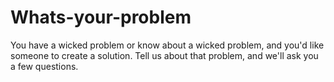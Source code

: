 # Whats-your-problem
You have a wicked problem or know about a wicked problem, and you'd like someone to create a solution. Tell us about that problem, and we'll ask you a few questions. 
